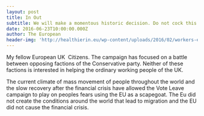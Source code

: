 ```yaml
---
layout: post
title: In Out
subtitle: We will make a momentous historic decision. Do not cock this up. Vote in for the sake of your children and their children.
date: 2016-06-23T10:00:00.000Z
author: The European
header-img: 'http://healthierin.eu/wp-content/uploads/2016/02/workers-europe-logo.jpg'
---
```



My fellow European UK &nbsp;Citizens. The campaign has focused on a battle between opposing factions of the Conservative party. Neither of these factions is interested in helping the ordinary working people of the UK.

The current climate of mass movement of people throughout the world and the slow recovery after the financial crisis have allowed the Vote Leave campaign to play on peoples fears using the EU as a scapegoat. The Eu did not create the conditions around the world that lead to migration and the EU did not cause the financial crisis.